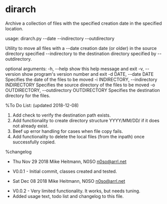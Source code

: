 # dirarch
Archive a collection of files with the specified creation date in the specified location.

usage: dirarch.py --date <date> --indirectory <source directory> --outdirectory <destination directory>

Utility to move all files with a --date creation date (or older) in the 
source directory specified --indirectory to the destination directory 
specified by --outdirectory.

optional arguments:
  -h, --help            show this help message and exit
  -v, --version         show program's version number and exit
  -d DATE, --date DATE  Specifies the date of the files to be moved
  -i INDIRECTORY, --indirectory INDIRECTORY
                        Specifies the source directory of the files to be
                        moved
  -o OUTDIRECTORY, --outdirectory OUTDIRECTORY
                        Specifies the destination directory for the files.

%To Do List: (updated 2018-12-08)
1. Add check to verify the destination path exists.
2. Add functionality to create directory structure YYYY/MM/DD/ if it does
   not already exist.
3. Beef up error handling for cases when file copy fails.
4. Add functionality to delete the local files (from the inpath) once 
   successfully copied.

%changelog
* Thu Nov 29 2018 Mike Heitmann, N0SO <n0so@arrl.net>
- V0.0.1 - Initial commit, classes created and tested.
* Sat Dec 08 2018 Mike Heitmann, N0SO <n0so@arrl.net>
- V0.0.2 - Very limited functionality. It works, but needs tuning.
- Added usage text, todo list and changelog to this file.
